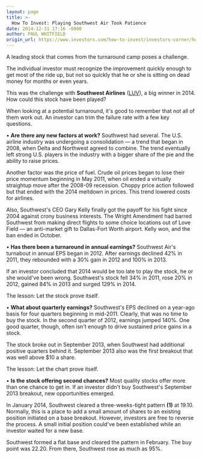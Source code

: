 ```yaml
---
layout: page
title: >-
  How To Invest: Playing Southwest Air Took Patience
date: 2014-12-31 17:16 -0800
author: PAUL WHITFIELD
origin_url: https://www.investors.com/how-to-invest/investors-corner/how-to-play-winning-stock/
---
```


A leading stock that comes from the turnaround camp poses a challenge.

The individual investor must recognize the improvement quickly enough to get most of the ride up, but not so quickly that he or she is sitting on dead money for months or even years.

This was the challenge with **Southwest Airlines** ([LUV](https://research.investors.com/quote.aspx?symbol=LUV)), a big winner in 2014. How could this stock have been played?

When looking at a potential turnaround, it's good to remember that not all of them work out. An investor can trim the failure rate with a few key questions.

• **Are there any new factors at work?** Southwest had several. The U.S. airline industry was undergoing a consolidation — a trend that began in 2008, when Delta and Northwest agreed to combine. The trend eventually left strong U.S. players in the industry with a bigger share of the pie and the ability to raise prices.

Another factor was the price of fuel. Crude oil prices began to lose their price momentum beginning in May 2011, when oil ended a virtually straightup move after the 2008-09 recession. Choppy price action followed but that ended with the 2014 meltdown in prices. This trend lowered costs for airlines.

Also, Southwest's CEO Gary Kelly finally got the payoff for his fight since 2004 against crony business interests. The Wright Amendment had barred Southwest from making direct flights to some choice locations out of Love Field — an anti-market gift to Dallas-Fort Worth airport. Kelly won, and the ban ended in October.

• **Has there been a turnaround in annual earnings?** Southwest Air's turnabout in annual EPS began in 2012. After earnings declined 42% in 2011, they rebounded with a 30% gain in 2012 and 100% in 2013.

If an investor concluded that 2014 would be too late to play the stock, he or she would've been wrong. Southwest's stock fell 34% in 2011, rose 20% in 2012, gained 84% in 2013 and surged 129% in 2014.

The lesson: Let the stock prove itself.

• **What about quarterly earnings?** Southwest's EPS declined on a year-ago basis for four quarters beginning in mid-2011. Clearly, that was no time to buy the stock. In the second quarter of 2012, earnings jumped 140%. One good quarter, though, often isn't enough to drive sustained price gains in a stock.

The stock broke out in September 2013, when Southwest had additional positive quarters behind it. September 2013 also was the first breakout that was well above \$10 a share.

The lesson: Let the chart prove itself.

• **Is the stock offering second chances?** Most quality stocks offer more than one chance to get in. If an investor didn't buy Southwest's September 2013 breakout, new opportunities emerged.

In January 2014, Southwest cleared a three-weeks-tight pattern **(1)** at 19.10. Normally, this is a place to add a small amount of shares to an existing position initiated on a base breakout. However, investors are free to reverse the process. A small initial position could've been established while an investor waited for a new base.

Southwest formed a flat base and cleared the pattern in February. The buy point was 22.20. From there, Southwest rose as much as 95%.

